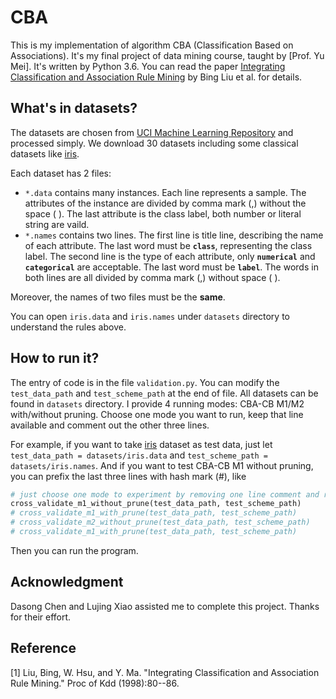 # CBA
This is my implementation of algorithm CBA (Classification Based on Associations). It's my final project of data mining course, taught by [Prof. Yu Mei]. It's written by Python 3.6. You can read the paper [Integrating Classification and Association Rule Mining] by Bing Liu et al. for details.

## What's in datasets?
The datasets are chosen from [UCI Machine Learning Repository] and processed simply. We download 30 datasets including some classical datasets like [iris].

Each dataset has 2 files: 

- `*.data` contains many instances. Each line represents a sample. The attributes of the instance are divided by comma mark (,) without the space ( ). The last attribute is the class label, both number or literal string are vaild.
- `*.names` contains two lines. The first line is title line, describing the name of each attribute. The last word must be **`class`**, representing the class label. The second line is the type of each attribute, only **`numerical`** and **`categorical`** are acceptable. The last word must be **`label`**. The words in both lines are all divided by comma mark (,) without space ( ).

Moreover, the names of two files must be the **same**.

You can open `iris.data` and `iris.names` under `datasets` directory to understand the rules above.

## How to run it?
The entry of code is in the file `validation.py`. You can modify the `test_data_path` and `test_scheme_path` at the end of file. All datasets can be found in `datasets` directory. I provide 4 running modes: CBA-CB M1/M2 with/without pruning. Choose one mode you want to run, keep that line available and comment out the other three lines. 

For example, if you want to take [iris] dataset as test data, just let `test_data_path = datasets/iris.data` and `test_scheme_path = datasets/iris.names`. And if you want to test CBA-CB M1 without pruning, you can prefix the last three lines with hash mark (\#), like

```python
# just choose one mode to experiment by removing one line comment and running
cross_validate_m1_without_prune(test_data_path, test_scheme_path)
# cross_validate_m1_with_prune(test_data_path, test_scheme_path)
# cross_validate_m2_without_prune(test_data_path, test_scheme_path)
# cross_validate_m1_with_prune(test_data_path, test_scheme_path)
```
Then you can run the program.

## Acknowledgment
Dasong Chen and Lujing Xiao assisted me to complete this project. Thanks for their effort.

## Reference
[1] Liu, Bing, W. Hsu, and Y. Ma. "Integrating Classification and Association Rule Mining." Proc of Kdd (1998):80--86.

[Integrating Classification and Association Rule Mining]: http://kckckc.myweb.hinet.net/paper/Integrating_Classification_and_Association_Rule_Mining.pdf
[iris]: http://archive.ics.uci.edu/ml/datasets/Iris
[UCI Machine Learning Repository]: http://archive.ics.uci.edu/ml/index.php